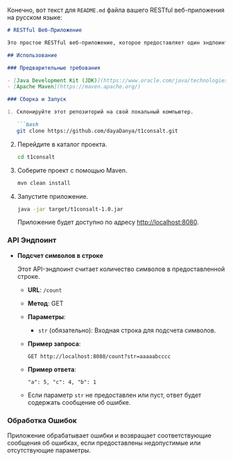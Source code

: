 Конечно, вот текст для `README.md` файла вашего RESTful веб-приложения на русском языке:

```markdown
# RESTful Веб-Приложение

Это простое RESTful веб-приложение, которое предоставляет один эндпоинт для подсчета количества символов в строке.

## Использование

### Предварительные требования

- [Java Development Kit (JDK)](https://www.oracle.com/java/technologies/javase-downloads.html)
- [Apache Maven](https://maven.apache.org/)

### Сборка и Запуск

1. Склонируйте этот репозиторий на свой локальный компьютер.

   ```bash
   git clone https://github.com/dayaDanya/t1consalt.git
   ```

2. Перейдите в каталог проекта.

   ```bash
   cd t1consalt
   ```

3. Соберите проект с помощью Maven.

   ```bash
   mvn clean install
   ```

4. Запустите приложение.

   ```bash
   java -jar target/t1consalt-1.0.jar
   ```

   Приложение будет доступно по адресу [http://localhost:8080](http://localhost:8080).

### API Эндпоинт

- **Подсчет символов в строке**

  Этот API-эндпоинт считает количество символов в предоставленной строке.

    - **URL**: `/count`
    - **Метод**: GET
    - **Параметры**:
        - `str` (обязательно): Входная строка для подсчета символов.
    - **Пример запроса**:

      ```http
      GET http://localhost:8080/count?str=aaaaabcccc
      ```

    - **Пример ответа**:

      ```string
      "a": 5, "c": 4, "b": 1
      ```

    - Если параметр `str` не предоставлен или пуст, ответ будет содержать сообщение об ошибке.

### Обработка Ошибок

Приложение обрабатывает ошибки и возвращает соответствующие сообщения об ошибках, если предоставлены недопустимые или отсутствующие параметры.

